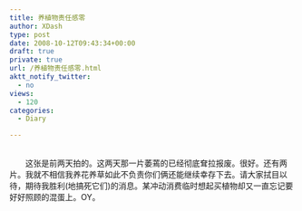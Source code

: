 ```yaml
---
title: 养植物责任感零
author: XDash
type: post
date: 2008-10-12T09:43:34+00:00
draft: true
private: true
url: /养植物责任感零.html
aktt_notify_twitter:
  - no
views:
  - 120
categories:
  - Diary

---
```

<div style="text-align: center">
  <img decoding="async" alt="" src="http://www.xdash.cn/attachments/month_0810/d20081012173244.JPG" />
</div>

<div>
  &nbsp;
</div>

<div>
  　　这张是前两天拍的。这两天那一片萎蔫的已经彻底耷拉报废。很好。还有两片。我就不相信我养花养草如此不负责你们俩还能继续幸存下去。请大家拭目以待，期待我胜利(地搞死它们)的消息。某冲动消费临时想起买植物却又一直忘记要好好照顾的混蛋上。OY。
</div>

<div>
  &nbsp;
</div>